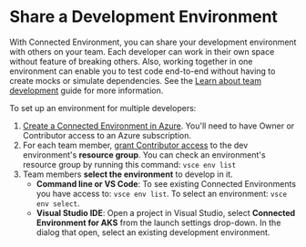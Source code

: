 # Share a Development Environment

With Connected Environment, you can share your development environment with others on your team. Each developer can work in their own space without feature of breaking others. Also, working together in one environment can enable you to test code end-to-end without having to create mocks or simulate dependencies. See the [Learn about team development](../get-started-nodejs-06.md) guide for more information.

To set up an environment for multiple developers:
1. [Create a Connected Environment in Azure](../get-started.md). You'll need to have Owner or Contributor access to an Azure subscription.
1. For each team member, [grant Contributor access](https://docs.microsoft.com/en-us/azure/active-directory/role-based-access-control-configure) to the dev environment's **resource group**. You can check an environment's resource group by running this command: `vsce env list`
1. Team members **select the environment** to develop in it.
     * **Command line or VS Code**: To see existing Connected Environments you have access to: `vsce env list`. To select an environment: `vsce env select`.
     * **Visual Studio IDE**: Open a project in Visual Studio, select **Connected Environment for AKS** from the launch settings drop-down. In the dialog that open, select an existing development environment.
